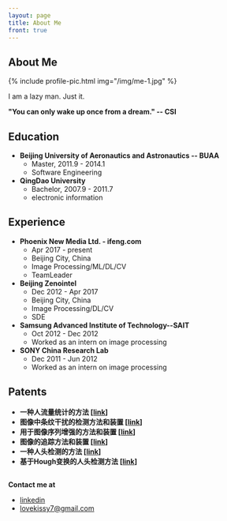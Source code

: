 ```yaml
---
layout: page
title: About Me
front: true
---
```


## About Me

{%
    include profile-pic.html
    img="/img/me-1.jpg"
%}

I am a lazy man. Just it.

<b>"You can only wake up once from a dream." -- CSI</b>

## Education

* **Beijing University of Aeronautics and Astronautics -- BUAA**
    * Master, 2011.9 - 2014.1
    * Software Engineering
* **QingDao University**
    * Bachelor, 2007.9 - 2011.7
    * electronic information

## Experience

* **Phoenix New Media Ltd. - ifeng.com**
    * Apr 2017 - present
    * Beijing City, China
    * Image Processing/ML/DL/CV
    * TeamLeader
* **Beijing Zenointel**
    * Dec 2012 - Apr 2017
    * Beijing City, China
    * Image Processing/DL/CV
    * SDE
* **Samsung Advanced Institute of Technology--SAIT**
    * Oct 2012 - Dec 2012
    * Worked as an intern on image processing
* **SONY China Research Lab**
    * Dec 2011 - Jun 2012
    * Worked as an intern on image processing

## Patents

* **一种人流量统计的方法 [[link](http://www.soopat.com/Patent/201610689649)]**
* **图像中条纹干扰的检测方法和装置 [[link](http://www.soopat.com/Patent/201310432482)]**
* **用于图像序列增强的方法和装置 [[link](http://www.soopat.com/Patent/201310432571)]**
* **图像的追踪方法和装置 [[link](http://www.soopat.com/Patent/201410857059)]**
* **一种人头检测的方法 [[link](http://www.soopat.com/Patent/201610689364?lx=FMSQ)]**
* **基于Hough变换的人头检测方法 [[link](http://www.soopat.com/Patent/201610689381)]**


## 
**Contact me at**
   * [linkedin](https://www.linkedin.com/in/kang-zhou-83908848/)
   * lovekissy7@gmail.com
